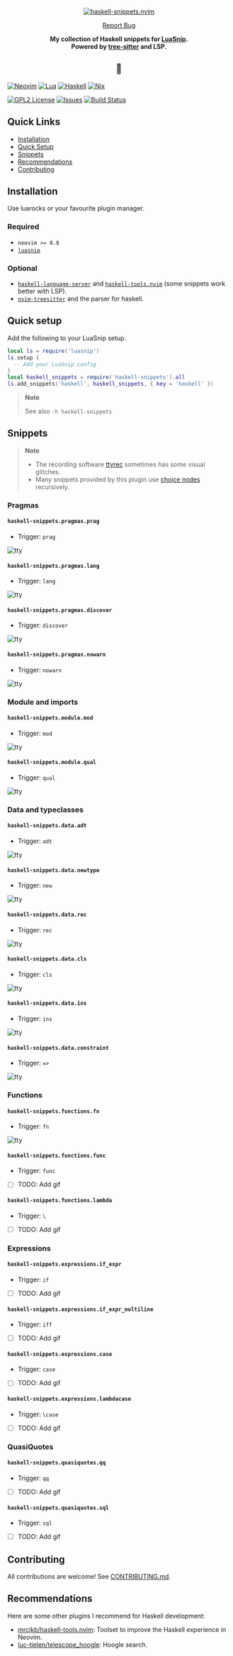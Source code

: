 <!-- markdownlint-disable -->
<br />
<div align="center">
  <a href="https://github.com/mrcjkb/haskell-snippets.nvim">
    <img src="./logo.svg" alt="haskell-snippets.nvim">
  </a>
  <p align="center">
    <a href="https://github.com/mrcjkb/haskell-snippets.nvim/issues">Report Bug</a>
  </p>
  <p>
    <strong>
      My collection of Haskell snippets for <a href="https://github.com/L3MON4D3/LuaSnip">LuaSnip</a>.
      <br />
      Powered by <a href="https://github.com/nvim-treesitter/nvim-treesitter">tree-sitter</a> and LSP.
    </strong>
  </p>
  <h2>🦥</h>
</div>
<!-- markdownlint-restore -->

[![Neovim][neovim-shield]][neovim-url]
[![Lua][lua-shield]][lua-url]
[![Haskell][haskell-shield]][haskell-url]
[![Nix][nix-shield]][nix-url]

[![GPL2 License][license-shield]][license-url]
[![Issues][issues-shield]][issues-url]
[![Build Status][ci-shield]][ci-url]

## Quick Links

- [Installation](#installation)
- [Quick Setup](#quick-setup)
- [Snippets](#snippets)
- [Recommendations](#recommendations)
- [Contributing](./CONTRIBUTING.md)

## Installation

Use luarocks or your favourite plugin manager.

### Required

- `neovim >= 0.8`
- [`luasnip`](https://github.com/L3MON4D3/LuaSnip)

### Optional

- [`haskell-language-server`](https://haskell-language-server.readthedocs.io/en/latest/installation.html)
  and [`haskell-tools.nvim`](https://github.com/mrcjkb/haskell-tools.nvim)
  (some snippets work better with LSP).
- [`nvim-treesitter`](https://github.com/nvim-treesitter/nvim-treesitter)
  and the parser for haskell.

## Quick setup

Add the following to your LuaSnip setup.

```lua
local ls = require('luasnip')
ls.setup {
  -- Add your LuaSnip config
}
local haskell_snippets = require('haskell-snippets').all
ls.add_snippets('haskell', haskell_snippets, { key = 'haskell' })
```

> **Note**
>
> See also `:h haskell-snippets`

## Snippets

> **Note**
>
> - The recording software [ttyrec](https://github.com/mjording/ttyrec)
>   sometimes has some visual glitches.
> - Many snippets provided by this plugin use [choice nodes](https://github.com/L3MON4D3/LuaSnip/blob/master/DOC.md#choicenode)
>   recursively.

### Pragmas

#### `haskell-snippets.pragmas.prag`

- Trigger: `prag`

![tty](https://github.com/mrcjkb/haskell-snippets.nvim/assets/12857160/ced58a75-ce1a-4a74-8d1f-8d715d68d81a)

#### `haskell-snippets.pragmas.lang`

- Trigger: `lang`

![tty](https://github.com/mrcjkb/haskell-snippets.nvim/assets/12857160/31a6f298-c2c3-4526-a1bf-430a91ee9911)

#### `haskell-snippets.pragmas.discover`

- Trigger: `discover`

![tty](https://github.com/mrcjkb/haskell-snippets.nvim/assets/12857160/0a5cabc3-1e58-48ff-9ac0-4abea61484ee)

#### `haskell-snippets.pragmas.nowarn`

- Trigger: `nowarn`

![tty](https://github.com/mrcjkb/haskell-snippets.nvim/assets/12857160/3ded002b-9f8f-4a9e-9d9d-587a9187af62)

### Module and imports

#### `haskell-snippets.module.mod`

- Trigger: `mod`

![tty](https://github.com/mrcjkb/haskell-snippets.nvim/assets/12857160/173bae48-39ba-4cc8-a5aa-24a41fb34bef)

#### `haskell-snippets.module.qual`

- Trigger: `qual`

![tty](https://github.com/mrcjkb/haskell-snippets.nvim/assets/12857160/c62eac49-e06c-4ed9-9a9c-b987c1ad498c)

### Data and typeclasses

#### `haskell-snippets.data.adt`

- Trigger: `adt`

![tty](https://github.com/mrcjkb/haskell-snippets.nvim/assets/12857160/668115de-5a2c-4ed8-b962-badf39337d99)

#### `haskell-snippets.data.newtype`

- Trigger: `new`

![tty](https://github.com/mrcjkb/haskell-snippets.nvim/assets/12857160/69632453-eae2-49a4-8f21-d13276510aba)

#### `haskell-snippets.data.rec`

- Trigger: `rec`

![tty](https://github.com/mrcjkb/haskell-snippets.nvim/assets/12857160/dbe341b7-8af4-49c4-a41f-362341dd9248)

#### `haskell-snippets.data.cls`

- Trigger: `cls`

![tty](https://github.com/mrcjkb/haskell-snippets.nvim/assets/12857160/1b386334-cf42-4989-a876-45b7fb529a66)

#### `haskell-snippets.data.ins`

- Trigger: `ins`

![tty](https://github.com/mrcjkb/haskell-snippets.nvim/assets/12857160/60ab78d6-62f6-4b8a-97f3-6c211d4333dd)

#### `haskell-snippets.data.constraint`

- Trigger: `=>`

![tty](https://github.com/mrcjkb/haskell-snippets.nvim/assets/12857160/018d0044-ae47-416d-9989-43faf3d1e2e1)

### Functions

#### `haskell-snippets.functions.fn`

- Trigger: `fn`

![tty](https://github.com/mrcjkb/haskell-snippets.nvim/assets/12857160/3fa9f308-6b87-4b45-8b78-1d214237d54e)

#### `haskell-snippets.functions.func`

- Trigger: `func`
- [ ] TODO: Add gif

#### `haskell-snippets.functions.lambda`

- Trigger: `\`
- [ ] TODO: Add gif

### Expressions

#### `haskell-snippets.expressions.if_expr`

- Trigger: `if`
- [ ] TODO: Add gif

#### `haskell-snippets.expressions.if_expr_multiline`

- Trigger: `iff`
- [ ] TODO: Add gif

#### `haskell-snippets.expressions.case`

- Trigger: `case`
- [ ] TODO: Add gif

#### `haskell-snippets.expressions.lambdacase`

- Trigger: `\case`
- [ ] TODO: Add gif

### QuasiQuotes

#### `haskell-snippets.quasiquotes.qq`

- Trigger: `qq`
- [ ] TODO: Add gif

#### `haskell-snippets.quasiquotes.sql`

- Trigger: `sql`
- [ ] TODO: Add gif

## Contributing

All contributions are welcome!
See [CONTRIBUTING.md](./CONTRIBUTING.md).

## Recommendations

Here are some other plugins I recommend for Haskell development:

- [mrcjkb/haskell-tools.nvim](https://github.com/mrcjkb/haskell-tools.nvim):
  Toolset to improve the Haskell experience in Neovim.
- [luc-tielen/telescope_hoogle](https://github.com/luc-tielen/telescope_hoogle):
  Hoogle search.

<!-- MARKDOWN LNIKS & IMAGES -->
[neovim-shield]: https://img.shields.io/badge/NeoVim-%2357A143.svg?&style=for-the-badge&logo=neovim&logoColor=white
[neovim-url]: https://neovim.io/
[lua-shield]: https://img.shields.io/badge/lua-%232C2D72.svg?style=for-the-badge&logo=lua&logoColor=white
[lua-url]: https://www.lua.org/
[nix-shield]: https://img.shields.io/badge/nix-0175C2?style=for-the-badge&logo=NixOS&logoColor=white
[nix-url]: https://nixos.org/
[haskell-shield]: https://img.shields.io/badge/Haskell-5e5086?style=for-the-badge&logo=haskell&logoColor=white
[haskell-url]: https://www.haskell.org/
[issues-shield]: https://img.shields.io/github/issues/mrcjkb/haskell-snippets.nvim.svg?style=for-the-badge
[issues-url]: https://github.com/mrcjkb/haskell-snippets.nvim/issues
[license-shield]: https://img.shields.io/github/license/mrcjkb/haskell-snippets.nvim.svg?style=for-the-badge
[license-url]: https://github.com/mrcjkb/haskell-snippets.nvim/blob/master/LICENSE
[ci-shield]: https://img.shields.io/github/actions/workflow/status/mrcjkb/haskell-snippets.nvim/nix-build.yml?style=for-the-badge
[ci-url]: https://github.com/mrcjkb/haskell-snippets.nvim/actions/workflows/nix-build.yml
